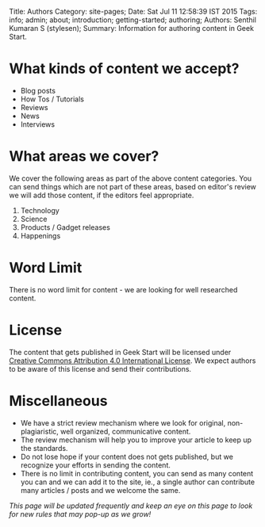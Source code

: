 Title: Authors
Category: site-pages;
Date: Sat Jul 11 12:58:39  IST 2015
Tags: info; admin; about; introduction; getting-started; authoring;
Authors: Senthil Kumaran S (stylesen);
Summary: Information for authoring content in Geek Start.

What kinds of content we accept?
================================
 * Blog posts
 * How Tos / Tutorials
 * Reviews
 * News
 * Interviews

What areas we cover?
====================
We cover the following areas as part of the above content categories. You can
send things which are not part of these areas, based on editor's review we
will add those content, if the editors feel appropriate.

 1. Technology
 2. Science
 3. Products / Gadget releases
 4. Happenings

Word Limit
==========
There is no word limit for content - we are looking for well researched
content.

License
=======
The content that gets published in Geek Start will be licensed under [Creative
Commons Attribution 4.0 International License][1]. We expect authors to be
aware of this license and send their contributions.

Miscellaneous
=============
 * We have a strict review mechanism where we look for original,
   non-plagiaristic, well organized, communicative content.
 * The review mechanism will help you to improve your article to keep up the
   standards.
 * Do not lose hope if your content does not gets published, but we recognize
   your efforts in sending the content.
 * There is no limit in contributing content, you can send as many content you
   can and we can add it to the site, ie., a single author can contribute
   many articles / posts and we welcome the same.

*This page will be updated frequently and keep an eye on this page to look
for new rules that may pop-up as we grow!*

[1]: http://creativecommons.org/licenses/by/4.0/
